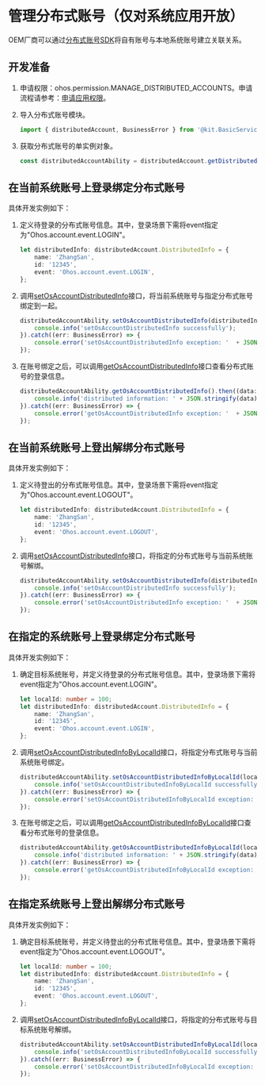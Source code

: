 # 管理分布式账号（仅对系统应用开放）

<!--Kit: Basic Services Kit-->
<!--Subsystem: Account-->
<!--Owner: @steven-q-->
<!--Designer: @JiDong-CS1-->
<!--Tester: @zhaimengchao-->
<!--Adviser: @zengyawen-->

OEM厂商可以通过[分布式账号SDK](../../reference/apis-basic-services-kit/js-apis-distributed-account.md)将自有账号与本地系统账号建立关联关系。

## 开发准备

1. 申请权限：ohos.permission.MANAGE_DISTRIBUTED_ACCOUNTS。申请流程请参考：[申请应用权限](../../security/AccessToken/determine-application-mode.md#system_basic等级应用申请权限的方式)。

2. 导入分布式账号模块。

   ```ts
   import { distributedAccount, BusinessError } from '@kit.BasicServicesKit';
   ```

3. 获取分布式账号的单实例对象。

   ```ts
   const distributedAccountAbility = distributedAccount.getDistributedAccountAbility();
   ```

## 在当前系统账号上登录绑定分布式账号

具体开发实例如下：

1. 定义待登录的分布式账号信息。其中，登录场景下需将event指定为"Ohos.account.event.LOGIN"。

   ```ts
   let distributedInfo: distributedAccount.DistributedInfo = {
       name: 'ZhangSan',
       id: '12345',
       event: 'Ohos.account.event.LOGIN',
   };
   ```

2. 调用[setOsAccountDistributedInfo](../../reference/apis-basic-services-kit/js-apis-distributed-account.md#setosaccountdistributedinfo9)接口，将当前系统账号与指定分布式账号绑定到一起。

   ```ts
   distributedAccountAbility.setOsAccountDistributedInfo(distributedInfo).then(() => {
       console.info('setOsAccountDistributedInfo successfully');
   }).catch((err: BusinessError) => {
       console.error('setOsAccountDistributedInfo exception: '  + JSON.stringify(err));
   });
   ```

3. 在账号绑定之后，可以调用[getOsAccountDistributedInfo](../../reference/apis-basic-services-kit/js-apis-distributed-account.md#getosaccountdistributedinfo9)接口查看分布式账号的登录信息。

   ```ts
   distributedAccountAbility.getOsAccountDistributedInfo().then((data: distributedAccount.DistributedInfo) => {
       console.info('distributed information: ' + JSON.stringify(data));
   }).catch((err: BusinessError) => {
       console.error('getOsAccountDistributedInfo exception: '  + JSON.stringify(err));
   });
   ```

## 在当前系统账号上登出解绑分布式账号

具体开发实例如下：

1. 定义待登出的分布式账号信息。其中，登录场景下需将event指定为"Ohos.account.event.LOGOUT"。

   ```ts
   let distributedInfo: distributedAccount.DistributedInfo = {
       name: 'ZhangSan',
       id: '12345',
       event: 'Ohos.account.event.LOGOUT',
   };
   ```

2. 调用[setOsAccountDistributedInfo](../../reference/apis-basic-services-kit/js-apis-distributed-account.md#setosaccountdistributedinfo9)接口，将指定的分布式账号与当前系统账号解绑。

   ```ts
   distributedAccountAbility.setOsAccountDistributedInfo(distributedInfo).then(() => {
       console.info('setOsAccountDistributedInfo successfully');
   }).catch((err: BusinessError) => {
       console.error('setOsAccountDistributedInfo exception: '  + JSON.stringify(err));
   });
   ```

## 在指定的系统账号上登录绑定分布式账号

具体开发实例如下：

1. 确定目标系统账号，并定义待登录的分布式账号信息。其中，登录场景下需将event指定为"Ohos.account.event.LOGIN"。

   ```ts
   let localId: number = 100;
   let distributedInfo: distributedAccount.DistributedInfo = {
       name: 'ZhangSan',
       id: '12345',
       event: 'Ohos.account.event.LOGIN',
   };
   ```

2. 调用[setOsAccountDistributedInfoByLocalId](../../reference/apis-basic-services-kit/js-apis-distributed-account-sys.md#setosaccountdistributedinfobylocalid10)接口，将指定分布式账号与当前系统账号绑定。

   ```ts
   distributedAccountAbility.setOsAccountDistributedInfoByLocalId(localId, distributedInfo).then(() => {
       console.info('setOsAccountDistributedInfoByLocalId successfully');
   }).catch((err: BusinessError) => {
       console.error('setOsAccountDistributedInfoByLocalId exception: '  + JSON.stringify(err));
   });
   ```

3. 在账号绑定之后，可以调用[getOsAccountDistributedInfoByLocalId](../../reference/apis-basic-services-kit/js-apis-distributed-account-sys.md#getosaccountdistributedinfobylocalid10)接口查看分布式账号的登录信息。

   ```ts
   distributedAccountAbility.getOsAccountDistributedInfoByLocalId(localId).then((data: distributedAccount.DistributedInfo) => {
       console.info('distributed information: ' + JSON.stringify(data));
   }).catch((err: BusinessError) => {
       console.error('getOsAccountDistributedInfoByLocalId exception: '  + JSON.stringify(err));
   });
   ```

## 在指定系统账号上登出解绑分布式账号

具体开发实例如下：

1. 确定目标系统账号，并定义待登出的分布式账号信息。其中，登录场景下需将event指定为"Ohos.account.event.LOGOUT"。

   ```ts
   let localId: number = 100;
   let distributedInfo: distributedAccount.DistributedInfo = {
       name: 'ZhangSan',
       id: '12345',
       event: 'Ohos.account.event.LOGOUT',
   };
   ```

2. 调用[setOsAccountDistributedInfoByLocalId](../../reference/apis-basic-services-kit/js-apis-distributed-account-sys.md#setosaccountdistributedinfobylocalid10)接口，将指定的分布式账号与目标系统账号解绑。

   ```ts
   distributedAccountAbility.setOsAccountDistributedInfoByLocalId(localId, distributedInfo).then(() => {
       console.info('setOsAccountDistributedInfoByLocalId successfully');
   }).catch((err: BusinessError) => {
       console.error('setOsAccountDistributedInfoByLocalId exception: '  + JSON.stringify(err));
   });
   ```
